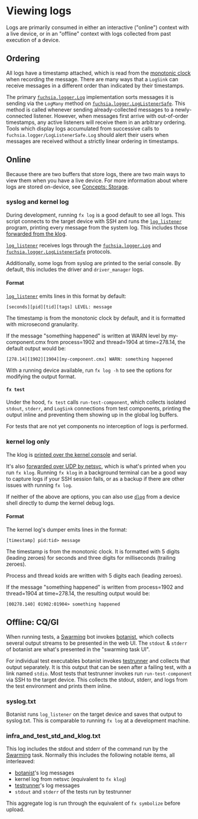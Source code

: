 # Viewing logs

Logs are primarily consumed in either an interactive ("online") context with a live device, or in an
"offline" context with logs collected from past execution of a device.

## Ordering

All logs have a timestamp attached, which is read from the [monotonic clock] when recording the
message. There are many ways that a `LogSink` can receive messages in a different order than
indicated by their timestamps.

The primary [`fuchsia.logger.Log`] implementation sorts messages it is sending via the `LogMany`
method on [`fuchsia.logger.LogListenerSafe`]. This method is called whenever sending
already-collected messages to a newly-connected listener. However, when messages first arrive with
out-of-order timestamps, any active listeners will receive them in an arbitrary ordering. Tools
which display logs accumulated from successive calls to `fuchsia.logger/LogListenerSafe.Log` should
alert their users when messages are received without a strictly linear ordering in timestamps.

## Online

Because there are two buffers that store logs, there are two main ways to view them when you have a
live device. For more information about where logs are stored on-device, see [Concepts: Storage].

### syslog and kernel log

During development, running `fx log` is a good default to see all logs. This script connects to the
target device with SSH and runs the [`log_listener`] program, printing every message from the system
log. This includes those [forwarded from the klog].

[`log_listener`] receives logs through the [`fuchsia.logger.Log`] and
[`fuchsia.logger.LogListenerSafe`] protocols.

Additionally, some logs from syslog are printed to the serial console. By default, this includes the
driver and `driver_manager` logs.

#### Format

[`log_listener`] emits lines in this format by default:

```
[seconds][pid][tid][tags] LEVEL: message
```

The timestamp is from the monotonic clock by default, and it is formatted with microsecond
granularity.

If the message "something happened" is written at WARN level by my-component.cmx from process=1902
and thread=1904 at time=278.14, the default output would be:

```
[278.14][1902][1904][my-component.cmx] WARN: something happened
```

With a running device available, run `fx log -h` to see the options for modifying the output format.

#### `fx test`

Under the hood, `fx test` calls `run-test-component`, which collects isolated `stdout`, `stderr`, and
`LogSink` connections from test components, printing the output inline and preventing them showing
up in the global log buffers.

For tests that are not yet components no interception of logs is performed.

### kernel log only

The klog is [printed over the kernel console] and serial.

It's also [forwarded over UDP by netsvc], which is what's printed when you run `fx klog`. Running
`fx klog` in a background terminal can be a good way to capture logs if your SSH session fails, or
as a backup if there are other issues with running `fx log`.

If neither of the above are options, you can also use [`dlog`] from a device shell directly to dump
the kernel debug logs.

#### Format

The kernel log's dumper emits lines in the format:

```
[timestamp] pid:tid> message
```

The timestamp is from the monotonic clock. It is formatted with 5 digits (leading zeroes) for
seconds and three digits for milliseconds (trailing zeroes).

Process and thread koids are written with 5 digits each (leading zeroes).

If the message "something happened" is written from process=1902 and thread=1904 at time=278.14, the
resulting output would be:

```
[00278.140] 01902:01904> something happened
```

## Offline: CQ/GI

When running tests, a [Swarming] bot invokes [botanist], which collects several output streams to be
presented in the web UI. The `stdout` & `stderr` of botanist are what's presented in the "swarming task
UI".

For individual test executables botanist invokes [testrunner] and collects that output separately.
It is this output that can be seen after a failing test, with a link named `stdio`. Most tests that
testrunner invokes run `run-test-component` via SSH to the target device. This collects the
stdout, stderr, and logs from the test environment and prints them inline.

### syslog.txt

Botanist runs `log_listener` on the target device and saves that output to syslog.txt. This is
comparable to running `fx log` at a development machine.

### infra_and_test_std_and_klog.txt

This log includes the stdout and stderr of the command run by the [Swarming] task.
Normally this includes the following notable items, all interleaved:

* [botanist]'s log messages
* kernel log from netsvc (equivalent to `fx klog`)
* [testrunner]'s log messages
* `stdout` and `stderr` of the tests run by testrunner

This aggregate log is run through the equivalent of `fx symbolize` before upload.

[monotonic clock]: /docs/reference/syscalls/clock_get_monotonic.md
[Concepts: Storage]: /docs/concepts/diagnostics/logs/README.md#storage
[forwarded from the klog]: /docs/development/diagnostics/logs/recording.md#forwarding-klog-to-syslog
[`log_listener`]: /garnet/bin/log_listener/README.md
[`fuchsia.logger.Log`]: https://fuchsia.dev/reference/fidl/fuchsia.logger#Log
[`fuchsia.logger.LogListenerSafe`]: https://fuchsia.dev/reference/fidl/fuchsia.logger#LogListenerSafe
[printed over the kernel console]: /zircon/kernel/lib/debuglog/debuglog.cc
[forwarded over UDP by netsvc]: /src/bringup/bin/netsvc/debuglog.cc
[`dlog`]: /src/bringup/bin/dlog/README.md
[botanist]: /tools/botanist/cmd/main.go
[testrunner]: /tools/testing/testrunner/cmd/main.go
[Swarming]: https://chromium.googlesource.com/infra/luci/luci-py/+/HEAD/appengine/swarming/doc/README.md
